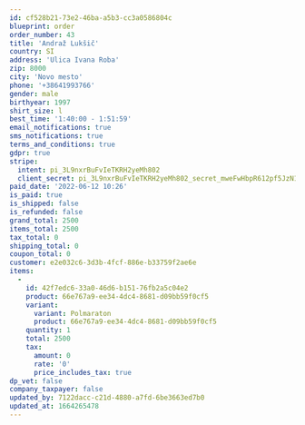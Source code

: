 ```yaml
---
id: cf528b21-73e2-46ba-a5b3-cc3a0586804c
blueprint: order
order_number: 43
title: 'Andraž Lukšič'
country: SI
address: 'Ulica Ivana Roba'
zip: 8000
city: 'Novo mesto'
phone: '+38641993766'
gender: male
birthyear: 1997
shirt_size: l
best_time: '1:40:00 - 1:51:59'
email_notifications: true
sms_notifications: true
terms_and_conditions: true
gdpr: true
stripe:
  intent: pi_3L9nxrBuFvIeTKRH2yeMh802
  client_secret: pi_3L9nxrBuFvIeTKRH2yeMh802_secret_mweFwHbpR612pf5JzN1DEkVhK
paid_date: '2022-06-12 10:26'
is_paid: true
is_shipped: false
is_refunded: false
grand_total: 2500
items_total: 2500
tax_total: 0
shipping_total: 0
coupon_total: 0
customer: e2e032c6-3d3b-4fcf-886e-b33759f2ae6e
items:
  -
    id: 42f7edc6-33a0-46d6-b151-76fb2a5c04e2
    product: 66e767a9-ee34-4dc4-8681-d09bb59f0cf5
    variant:
      variant: Polmaraton
      product: 66e767a9-ee34-4dc4-8681-d09bb59f0cf5
    quantity: 1
    total: 2500
    tax:
      amount: 0
      rate: '0'
      price_includes_tax: true
dp_vet: false
company_taxpayer: false
updated_by: 7122dacc-c21d-4880-a7fd-6be3663ed7b0
updated_at: 1664265478
---
```

